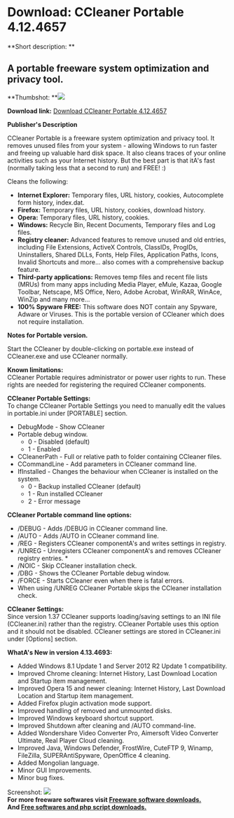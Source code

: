 # Download: CCleaner Portable 4.12.4657

**Short description: **

## A portable freeware system optimization and privacy tool.

  
**Thumbshot: **![](http://www.freewarefiles.com/screenshot/ccleaner_md.jpg)   
  
**Download link:** [Download CCleaner Portable 4.12.4657](http://freesoftwares.boysofts.com/CCleaner-Portable_program_43405.html)  
  

**Publisher's Description**  
  

CCleaner Portable is a freeware system optimization and privacy tool. It
removes unused files from your system - allowing Windows to run faster and
freeing up valuable hard disk space. It also cleans traces of your online
activities such as your Internet history. But the best part is that itA's fast
(normally taking less that a second to run) and FREE! :)

Cleans the following:

  * **Internet Explorer:** Temporary files, URL history, cookies, Autocomplete form history, index.dat. 
  * **Firefox:** Temporary files, URL history, cookies, download history. 
  * **Opera:** Temporary files, URL history, cookies. 
  * **Windows:** Recycle Bin, Recent Documents, Temporary files and Log files. 
  * **Registry cleaner:** Advanced features to remove unused and old entries, including File Extensions, ActiveX Controls, ClassIDs, ProgIDs, Uninstallers, Shared DLLs, Fonts, Help Files, Application Paths, Icons, Invalid Shortcuts and more... also comes with a comprehensive backup feature. 
  * **Third-party applications:** Removes temp files and recent file lists (MRUs) from many apps including Media Player, eMule, Kazaa, Google Toolbar, Netscape, MS Office, Nero, Adobe Acrobat, WinRAR, WinAce, WinZip and many more... 
  * **100% Spyware FREE:** This software does NOT contain any Spyware, Adware or Viruses. 
This is the portable version of CCleaner which does not require installation.

**Notes for Portable version.**

Start the CCleaner by double-clicking on portable.exe instead of CCleaner.exe
and use CCleaner normally.

**Known limitations:**  
CCleaner Portable requires administrator or power user rights to run. These
rights are needed for registering the required CCleaner components.

**CCleaner Portable Settings:**  
To change CCleaner Portable Settings you need to manually edit the values in
portable.ini under [PORTABLE] section.

  * DebugMode - Show CCleaner 
  * Portable debug window. 
    * 0 - Disabled (default) 
    * 1 - Enabled 
  * CCleanerPath - Full or relative path to folder containing CCleaner files. 
  * CCommandLine - Add parameters in CCleaner command line. 
  * IfInstalled - Changes the behaviour when CCleaner is installed on the system. 
    * 0 - Backup installed CCleaner (default) 
    * 1 - Run installed CCleaner 
    * 2 - Error message 

**CCleaner Portable command line options:**

  * /DEBUG - Adds /DEBUG in CCleaner command line. 
  * /AUTO - Adds /AUTO in CCleaner command line. 
  * /REG - Registers CCleaner componentA's and writes settings in registry. 
  * /UNREG - Unregisters CCleaner componentA's and removes CCleaner registry entries. * 
  * /NOIC - Skip CCleaner installation check. 
  * /DBG - Shows the CCleaner Portable debug window. 
  * /FORCE - Starts CCleaner even when there is fatal errors. 
  * When using /UNREG CCleaner Portable skips the CCleaner installation check. 

**CCleaner Settings:**  
Since version 1.37 CCleaner supports loading/saving settings to an INI file
(CCleaner.ini) rather than the registry. CCleaner Portable uses this option
and it should not be disabled. CCleaner settings are stored in CCleaner.ini
under [Options] section.

**WhatA's New in version 4.13.4693:**

  * Added Windows 8.1 Update 1 and Server 2012 R2 Update 1 compatibility. 
  * Improved Chrome cleaning: Internet History, Last Download Location and Startup item management. 
  * Improved Opera 15 and newer cleaning: Internet History, Last Download Location and Startup item management. 
  * Added Firefox plugin activation mode support. 
  * Improved handling of removed and unmounted disks. 
  * Improved Windows keyboard shortcut support. 
  * Improved Shutdown after cleaning and /AUTO command-line. 
  * Added Wondershare Video Converter Pro, Aimersoft Video Converter Ultimate, Real Player Cloud cleaning. 
  * Improved Java, Windows Defender, FrostWire, CuteFTP 9, Winamp, FileZilla, SUPERAntiSpyware, OpenOffice 4 cleaning. 
  * Added Mongolian language. 
  * Minor GUI Improvements. 
  * Minor bug fixes. 

  
  
Screenshot: ![](http://www.freewarefiles.com/screenshot/ccleaner.jpg)  
**For more freeware softwares visit [Freeware software downloads.](http://freesoftwares.boysofts.com/)**   
**And [Free softwares and php script downloads.](http://www.boysofts.com/)**

